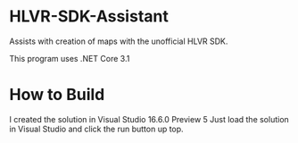 # HLVR-SDK-Assistant
Assists with creation of maps with the unofficial HLVR SDK.

This program uses .NET Core 3.1

# How to Build
I created the solution in Visual Studio 16.6.0 Preview 5
Just load the solution in Visual Studio and click the run button up top.
